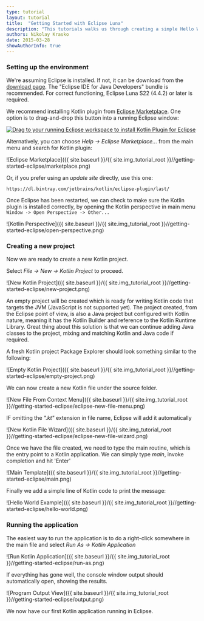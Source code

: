 ```yaml
---
type: tutorial
layout: tutorial
title:  "Getting Started with Eclipse Luna"
description: "This tutorials walks us through creating a simple Hello World application using Eclipse Luna"
authors: Nikolay Krasko
date: 2015-03-28
showAuthorInfo: true
---
```


### Setting up the environment
We're assuming Eclipse is installed. If not, it can be
download from the [download page](https://www.eclipse.org/downloads/). The "Eclipse IDE for Java Developers" bundle is recommended. For correct functioning, Eclipse Luna S22 (4.4.2) or later is required.

We recommend installing Kotlin plugin from [Eclipse Marketplace](http://marketplace.eclipse.org/content/kotlin-plugin-eclipse). 
One option is to drag-and-drop this button into a running Eclipse window:

<a href="http://marketplace.eclipse.org/marketplace-client-intro?mpc_install=2257536" class="drag" title="Drag to your running Eclipse workspace to install Kotlin Plugin for Eclipse"><img src="http://marketplace.eclipse.org/sites/all/themes/solstice/_themes/solstice_marketplace/public/images/btn-install.png" alt="Drag to your running Eclipse workspace to install Kotlin Plugin for Eclipse" /></a> 

Alternatively, you can choose *Help -> Eclipse Marketplace...* from the main menu and search for Kotlin plugin: 

   ![Eclipse Marketplace]({{ site.baseurl }}/{{ site.img_tutorial_root }}//getting-started-eclipse/marketplace.png)

Or, if you prefer using an *update site* directly, use this one:

```
https://dl.bintray.com/jetbrains/kotlin/eclipse-plugin/last/
```

Once Eclipse has been restarted, we can check to make sure the Kotlin plugin is installed correctly, by opening the Kotlin perspective
in main menu ``Window -> Open Perspective -> Other...``
    
   ![Kotlin Perspective]({{ site.baseurl }}/{{ site.img_tutorial_root }}//getting-started-eclipse/open-perspective.png)

### Creating a new project
Now we are ready to create a new Kotlin project.

Select *File -> New -> Kotlin Project* to proceed.

   ![New Kotlin Project]({{ site.baseurl }}/{{ site.img_tutorial_root }}//getting-started-eclipse/new-project.png)

An empty project will be created which is ready for writing Kotlin code that targets the JVM (JavaScript is not supported yet).
The project created, from the Eclipse point of view, is also a Java project but configured with Kotlin nature, meaning it has the Kotlin
Builder and reference to the Kotlin Runtime Library. Great thing about this solution is that we can continue adding Java
classes to the project, mixing and matching Kotlin and Java code if required.
   
A fresh Kotlin project Package Explorer should look something similar to the following:

   ![Empty Kotlin Project]({{ site.baseurl }}/{{ site.img_tutorial_root }}//getting-started-eclipse/empty-project.png)

We can now create a new Kotlin file under the source folder.

   ![New File From Context Menu]({{ site.baseurl }}/{{ site.img_tutorial_root }}//getting-started-eclipse/eclipse-new-file-menu.png)
   
IF omitting the *".kt"* extension in file name, Eclipse will add it automatically
   
   ![New Kotlin File Wizard]({{ site.baseurl }}/{{ site.img_tutorial_root }}//getting-started-eclipse/eclipse-new-file-wizard.png)


Once we have the file created, we need to type the main routine, which is the entry point to a Kotlin application. We
can simply type *main*, invoke completion and hit 'Enter'

   ![Main Template]({{ site.baseurl }}/{{ site.img_tutorial_root }}//getting-started-eclipse/main.png)

Finally we add a simple line of Kotlin code to print the message:

   ![Hello World Example]({{ site.baseurl }}/{{ site.img_tutorial_root }}//getting-started-eclipse/hello-world.png)

### Running the application
The easiest way to run the application is to do a right-click somewhere in the main file and select *Run As -> Kotlin Application*

   ![Run Kotlin Application]({{ site.baseurl }}/{{ site.img_tutorial_root }}//getting-started-eclipse/run-as.png)
   
If everything has gone well, the console window output should automatically open, showing the results.

   ![Program Output View]({{ site.baseurl }}/{{ site.img_tutorial_root }}//getting-started-eclipse/output.png)

We now have our first Kotlin application running in Eclipse.

